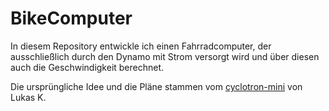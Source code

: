 # BikeComputer
In diesem Repository entwickle ich einen Fahrradcomputer, der ausschließlich durch den Dynamo mit Strom versorgt wird und über diesen auch die Geschwindigkeit berechnet.

Die ursprüngliche Idee und die Pläne stammen vom [cyclotron-mini](https://github.com/carrotIndustries/cyclotron-mini) von Lukas K.
